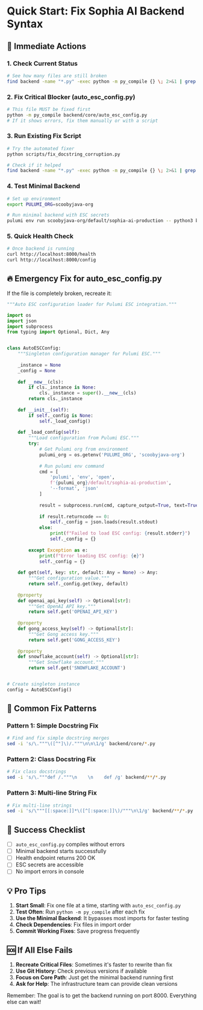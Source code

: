 # Quick Start: Fix Sophia AI Backend Syntax

## 🚀 Immediate Actions

### 1. Check Current Status
```bash
# See how many files are still broken
find backend -name "*.py" -exec python -m py_compile {} \; 2>&1 | grep -c "Error"
```

### 2. Fix Critical Blocker (auto_esc_config.py)
```bash
# This file MUST be fixed first
python -m py_compile backend/core/auto_esc_config.py
# If it shows errors, fix them manually or with a script
```

### 3. Run Existing Fix Script
```bash
# Try the automated fixer
python scripts/fix_docstring_corruption.py

# Check if it helped
find backend -name "*.py" -exec python -m py_compile {} \; 2>&1 | grep -c "Error"
```

### 4. Test Minimal Backend
```bash
# Set up environment
export PULUMI_ORG=scoobyjava-org

# Run minimal backend with ESC secrets
pulumi env run scoobyjava-org/default/sophia-ai-production -- python3 backend/minimal_main.py
```

### 5. Quick Health Check
```bash
# Once backend is running
curl http://localhost:8000/health
curl http://localhost:8000/config
```

## 🔥 Emergency Fix for auto_esc_config.py

If the file is completely broken, recreate it:

```python
"""Auto ESC configuration loader for Pulumi ESC integration."""

import os
import json
import subprocess
from typing import Optional, Dict, Any


class AutoESCConfig:
    """Singleton configuration manager for Pulumi ESC."""
    
    _instance = None
    _config = None
    
    def __new__(cls):
        if cls._instance is None:
            cls._instance = super().__new__(cls)
        return cls._instance
    
    def __init__(self):
        if self._config is None:
            self._load_config()
    
    def _load_config(self):
        """Load configuration from Pulumi ESC."""
        try:
            # Get Pulumi org from environment
            pulumi_org = os.getenv('PULUMI_ORG', 'scoobyjava-org')
            
            # Run pulumi env command
            cmd = [
                'pulumi', 'env', 'open',
                f'{pulumi_org}/default/sophia-ai-production',
                '--format', 'json'
            ]
            
            result = subprocess.run(cmd, capture_output=True, text=True)
            
            if result.returncode == 0:
                self._config = json.loads(result.stdout)
            else:
                print(f"Failed to load ESC config: {result.stderr}")
                self._config = {}
                
        except Exception as e:
            print(f"Error loading ESC config: {e}")
            self._config = {}
    
    def get(self, key: str, default: Any = None) -> Any:
        """Get configuration value."""
        return self._config.get(key, default)
    
    @property
    def openai_api_key(self) -> Optional[str]:
        """Get OpenAI API key."""
        return self.get('OPENAI_API_KEY')
    
    @property
    def gong_access_key(self) -> Optional[str]:
        """Get Gong access key."""
        return self.get('GONG_ACCESS_KEY')
    
    @property
    def snowflake_account(self) -> Optional[str]:
        """Get Snowflake account."""
        return self.get('SNOWFLAKE_ACCOUNT')


# Create singleton instance
config = AutoESCConfig()
```

## 📝 Common Fix Patterns

### Pattern 1: Simple Docstring Fix
```bash
# Find and fix simple docstring merges
sed -i 's/\."""\([^"]\)/."""\n\n\1/g' backend/core/*.py
```

### Pattern 2: Class Docstring Fix
```bash
# Fix class docstrings
sed -i 's/\."""def /."""\n    \n    def /g' backend/**/*.py
```

### Pattern 3: Multi-line String Fix
```bash
# Fix multi-line strings
sed -i 's/\"""[[:space:]]*\([^[:space:]]\)/"""\n\1/g' backend/**/*.py
```

## 🎯 Success Checklist

- [ ] `auto_esc_config.py` compiles without errors
- [ ] Minimal backend starts successfully
- [ ] Health endpoint returns 200 OK
- [ ] ESC secrets are accessible
- [ ] No import errors in console

## 💡 Pro Tips

1. **Start Small**: Fix one file at a time, starting with `auto_esc_config.py`
2. **Test Often**: Run `python -m py_compile` after each fix
3. **Use the Minimal Backend**: It bypasses most imports for faster testing
4. **Check Dependencies**: Fix files in import order
5. **Commit Working Fixes**: Save progress frequently

## 🆘 If All Else Fails

1. **Recreate Critical Files**: Sometimes it's faster to rewrite than fix
2. **Use Git History**: Check previous versions if available
3. **Focus on Core Path**: Just get the minimal backend running first
4. **Ask for Help**: The infrastructure team can provide clean versions

Remember: The goal is to get the backend running on port 8000. Everything else can wait!
